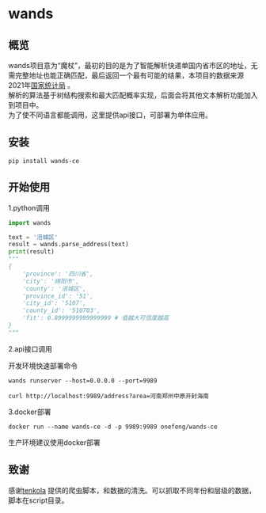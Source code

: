 # wands

## 概览

wands项目意为“魔杖”，最初的目的是为了智能解析快递单国内省市区的地址，无需完整地址也能正确匹配，最后返回一个最有可能的结果，本项目的数据来源2021年[国家统计局](http://www.stats.gov.cn/tjsj/tjbz/tjyqhdmhcxhfdm/2021/index.html) 。 \
解析的算法基于树结构搜索和最大匹配概率实现，后面会将其他文本解析功能加入到项目中。\
为了使不同语言都能调用，这里提供api接口，可部署为单体应用。

## 安装

```shell
pip install wands-ce
```

## 开始使用

1.python调用

```python
import wands

text = '涪城区'
result = wands.parse_address(text)
print(result)
"""
{
    'province': '四川省', 
    'city': '绵阳市', 
    'county': '涪城区', 
    'province_id': '51', 
    'city_id': '5107', 
    'county_id': '510703', 
    'fit': 0.8999999999999999 # 值越大可信度越高
}
"""
```

2.api接口调用

开发环境快速部署命令
```shell
wands runserver --host=0.0.0.0 --port=9989
```

```shell
curl http://localhost:9989/address?area=河南郑州中原开封海南
```

3.docker部署

```shell
docker run --name wands-ce -d -p 9989:9989 onefeng/wands-ce
```

生产环境建议使用docker部署

## 致谢

感谢[tenkola](https://github.com/tenkola) 提供的爬虫脚本，和数据的清洗。可以抓取不同年份和层级的数据，脚本在script目录。
